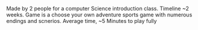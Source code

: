 
Made by 2 people for a computer Science introduction class.  Timeline ~2 weeks. 
Game is a choose your own adventure sports game with numerous endings and scnerios.
Average time, ~5 Minutes to play fully
